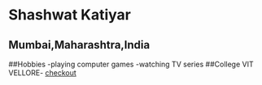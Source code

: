 
# Shashwat Katiyar
## Mumbai,Maharashtra,India
##Hobbies
-playing computer games
-watching TV series
##College
VIT VELLORE- [checkout](http://www.vit.ac.in)
